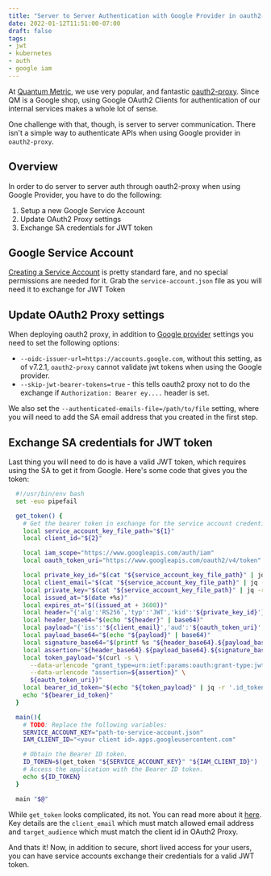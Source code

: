 ```yaml
---
title: "Server to Server Authentication with Google Provider in oauth2-proxy"
date: 2022-01-12T11:51:00-07:00
draft: false
tags: 
- jwt
- kubernetes
- auth
- google iam
---
```


At [Quantum Metric](https://quantummetric.com), we use very popular, and fantastic
[oauth2-proxy](https://github.com/oauth2-proxy/oauth2-proxy). Since QM is a Google shop,
using Google OAuth2 Clients for authentication of our internal services makes a whole lot of sense.

One challenge with that, though, is server to server communication. There isn't a simple way to authenticate APIs
when using Google provider in `oauth2-proxy`. 

## Overview

In order to do server to server auth through oauth2-proxy when using Google Provider, you have to do the following:

1. Setup a new Google Service Account
1. Update OAuth2 Proxy settings
1. Exchange SA credentials for JWT token

## Google Service Account

[Creating a Service Account](https://cloud.google.com/iam/docs/creating-managing-service-accounts) is pretty standard fare, and no special permissions are needed for it. Grab the `service-account.json` file as you will need it to exchange for JWT Token

## Update OAuth2 Proxy settings

When deploying oauth2 proxy, in addition to [Google provider](https://oauth2-proxy.github.io/oauth2-proxy/docs/configuration/oauth_provider#google-auth-provider) settings you need to set the following options:

- `--oidc-issuer-url=https://accounts.google.com`, without this setting, as of v7.2.1, `oauth2-proxy` cannot validate jwt tokens when using
the Google provider.
- `--skip-jwt-bearer-tokens=true` - this tells oauth2 proxy not to do the exchange if `Authorization: Bearer ey....` header is set.

We also set the `--authenticated-emails-file=/path/to/file` setting, where you will need to add the SA email address that you created in the first step.

## Exchange SA credentials for JWT token

Last thing you will need to do is have a valid JWT token, which requires using the SA to get it from Google. Here's some code that gives you the token:

```bash
  #!/usr/bin/env bash
  set -euo pipefail

  get_token() {
    # Get the bearer token in exchange for the service account credentials.
    local service_account_key_file_path="${1}"
    local client_id="${2}"

    local iam_scope="https://www.googleapis.com/auth/iam"
    local oauth_token_uri="https://www.googleapis.com/oauth2/v4/token"

    local private_key_id="$(cat "${service_account_key_file_path}" | jq -r '.private_key_id')"
    local client_email="$(cat "${service_account_key_file_path}" | jq -r '.client_email')"
    local private_key="$(cat "${service_account_key_file_path}" | jq -r '.private_key')"
    local issued_at="$(date +%s)"
    local expires_at="$((issued_at + 3600))"
    local header="{'alg':'RS256','typ':'JWT','kid':'${private_key_id}'}"
    local header_base64="$(echo "${header}" | base64)"
    local payload="{'iss':'${client_email}','aud':'${oauth_token_uri}','exp':${expires_at},'iat':${issued_at},'sub':'${client_email}','target_audience':'${client_id}'}"
    local payload_base64="$(echo "${payload}" | base64)"
    local signature_base64="$(printf %s "${header_base64}.${payload_base64}" | openssl dgst -binary -sha256 -sign <(printf '%s\n' "${private_key}")  | base64)"
    local assertion="${header_base64}.${payload_base64}.${signature_base64}"
    local token_payload="$(curl -s \
      --data-urlencode "grant_type=urn:ietf:params:oauth:grant-type:jwt-bearer" \
      --data-urlencode "assertion=${assertion}" \
      ${oauth_token_uri})"
    local bearer_id_token="$(echo "${token_payload}" | jq -r '.id_token')"
    echo "${bearer_id_token}"
  }

  main(){
    # TODO: Replace the following variables: 
    SERVICE_ACCOUNT_KEY="path-to-service-account.json"
    IAM_CLIENT_ID="<your client id>.apps.googleusercontent.com"

    # Obtain the Bearer ID token.
    ID_TOKEN=$(get_token "${SERVICE_ACCOUNT_KEY}" "${IAM_CLIENT_ID}")
    # Access the application with the Bearer ID token.
    echo ${ID_TOKEN}
  }

  main "$@"
```
While `get_token` looks complicated, its not. You can read more about it [here](https://developers.google.com/identity/protocols/oauth2/service-account#authorizingrequests). Key details are the `client_email` which must match allowed email address and `target_audience` which must match the client id in OAuth2 Proxy.

And thats it! Now, in addition to secure, short lived access for your users, you can have service accounts exchange their credentials for a valid JWT token. 